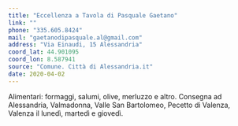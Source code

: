 ```yaml
---
title: "Eccellenza a Tavola di Pasquale Gaetano"
link: ""
phone: "335.605.8424"
mail: "gaetanodipasquale.al@gmail.com"
address: "Via Einaudi, 15 Alessandria"
coord_lat: 44.901095
coord_lon: 8.587941
source: "Comune. Città di Alessandria.it"
date: 2020-04-02
---
```


Alimentari: formaggi, salumi, olive, merluzzo e altro. Consegna ad Alessandria, Valmadonna, Valle San Bartolomeo, Pecetto di Valenza, Valenza il lunedì, martedì e giovedì.
